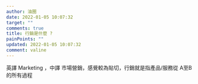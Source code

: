 ```yaml
---
author: 油圈
date: 2022-01-05 10:07:32
target: ""
comments: true
title: 行銷是什麼 ?
painPoints: ""
updated: 2022-01-05 10:07:32
comment: valine
---
```

英譯 Marketing ，中譯 市場營銷，感覺較為貼切，行銷就是指產品/服務從 A至B的所有過程